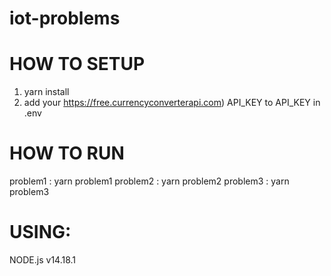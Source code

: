 # iot-problems

# HOW TO SETUP
1. yarn install
2. add your https://free.currencyconverterapi.com) API_KEY to API_KEY in .env

# HOW TO RUN
problem1 : yarn problem1
problem2 : yarn problem2
problem3 : yarn problem3

# USING:
NODE.js v14.18.1
